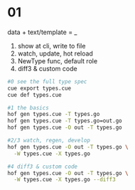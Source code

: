 # 01

data + text/template = _

1. show at cli, write to file
1. watch, update, hot reload
1. NewType func, default role
1. diff3 & custom code

```sh
#0 see the full type spec
cue export types.cue
cue def types.cue

#1 the basics
hof gen types.cue -T types.go
hof gen types.cue -T types.go=out.go
hof gen types.cue -O out -T types.go

#2/3 watch, regen, develop
hof gen types.cue -O out -T types.go \
  -W types.cue -X types.go

#4 diff3 & custom code
hof gen types.cue -O out -T types.go \
  -W types.cue -X types.go --diff3
```
